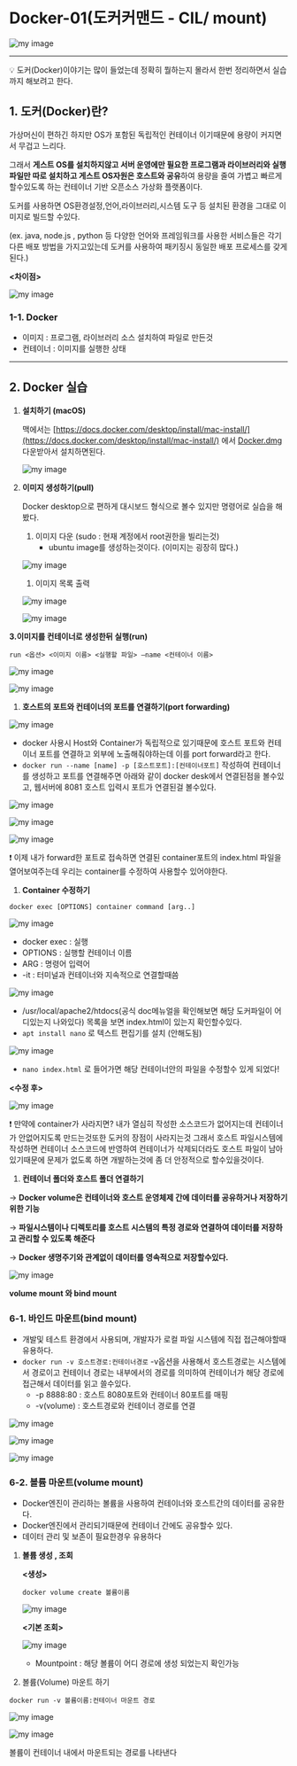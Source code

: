 # Docker-01(도커커맨드 - CIL/ mount)

![my image](https://github.com/s-u-n-h-o/TIL/Docker-01/Docker-01(%E1%84%83%E1%85%A9%E1%84%8F%E1%85%A5%E1%84%8F%E1%85%A5%E1%84%86%E1%85%A2%E1%86%AB%E1%84%83%E1%85%B3%20-%20CIL%20mount)%202f46b706975544c5a6fc632f83706a77/%25E1%2584%2589%25E1%2585%25B3%25E1%2584%258F%25E1%2585%25B3%25E1%2584%2585%25E1%2585%25B5%25E1%2586%25AB%25E1%2584%2589%25E1%2585%25A3%25E1%2586%25BA_2024-04-17_%25E1%2584%258B%25E1%2585%25A9%25E1%2584%2592%25E1%2585%25AE_1.28.15.png)

---

<aside>
💡 도커(Docker)이야기는 많이 들었는데 정확히 뭘하는지 몰라서 한번 정리하면서 실습까지 해보려고 한다.

</aside>

## 1. 도커(Docker)란?

가상머신이 편하긴 하지만 OS가 포함된 독립적인 컨테이너 이기때문에 용량이 커지면서 무겁고 느리다.

그래서 **게스트 OS를 설치하지않고 서버 운영에만 필요한 프로그램과 라이브러리와 실행파일만 따로 설치하고 게스트 OS자원은 호스트와 공유**하여 용량을 줄여 가볍고 빠르게 할수있도록 하는 컨테이너 기반 오픈소스 가상화 플랫폼이다.

도커를 사용하면 OS환경설정,언어,라이브러리,시스템 도구 등 설치된 환경을 그대로 이미지로 빌드할 수있다.

(ex. java, node.js , python 등 다양한 언어와 프레임워크를 사용한 서비스들은 각기 다른 배포 방법을 가지고있는데 도커를 사용하여 패키징시 동일한 배포 프로세스를 갖게된다.)

**<차이점>**

![my image](https://github.com/s-u-n-h-o/TIL/Docker-01/Docker-01(%E1%84%83%E1%85%A9%E1%84%8F%E1%85%A5%E1%84%8F%E1%85%A5%E1%84%86%E1%85%A2%E1%86%AB%E1%84%83%E1%85%B3%20-%20CIL%20mount)%202f46b706975544c5a6fc632f83706a77/Untitled.png)

### 1-1. Docker

- 이미지 : 프로그램, 라이브러리 소스 설치하여 파일로 만든것
- 컨테이너 : 이미지를 실행한 상태

---

## 2. Docker 실습

1. **설치하기 (macOS)**
    
    맥에서는 [https://docs.docker.com/desktop/install/mac-install/](https://docs.docker.com/desktop/install/mac-install/) 에서 [Docker.dm](http://docker.dm/)g 다운받아서 설치하면된다.
    
    ![my image](https://github.com/s-u-n-h-o/TIL/Docker-01/Docker-01(%E1%84%83%E1%85%A9%E1%84%8F%E1%85%A5%E1%84%8F%E1%85%A5%E1%84%86%E1%85%A2%E1%86%AB%E1%84%83%E1%85%B3%20-%20CIL%20mount)%202f46b706975544c5a6fc632f83706a77/%25E1%2584%2589%25E1%2585%25B3%25E1%2584%258F%25E1%2585%25B3%25E1%2584%2585%25E1%2585%25B5%25E1%2586%25AB%25E1%2584%2589%25E1%2585%25A3%25E1%2586%25BA_2024-04-17_%25E1%2584%258B%25E1%2585%25A9%25E1%2584%2592%25E1%2585%25AE_3.35.11.png)
    
2. **이미지 생성하기(pull)**
    
    Docker desktop으로 편하게 대시보드 형식으로 볼수 있지만 명령어로 실습을 해봤다.
    
    1. 이미지 다운 (sudo : 현재 계정에서 root권한을 빌리는것)
        - ubuntu image를 생성하는것이다. (이미지는 굉장히 많다.)
    
    ![my image](https://github.com/s-u-n-h-o/TIL/Docker-01/Docker-01(%E1%84%83%E1%85%A9%E1%84%8F%E1%85%A5%E1%84%8F%E1%85%A5%E1%84%86%E1%85%A2%E1%86%AB%E1%84%83%E1%85%B3%20-%20CIL%20mount)%202f46b706975544c5a6fc632f83706a77/Untitled%201.png)
    
    1. 이미지 목록 출력
    
    ![my image](https://github.com/s-u-n-h-o/TIL/Docker-01/Docker-01(%E1%84%83%E1%85%A9%E1%84%8F%E1%85%A5%E1%84%8F%E1%85%A5%E1%84%86%E1%85%A2%E1%86%AB%E1%84%83%E1%85%B3%20-%20CIL%20mount)%202f46b706975544c5a6fc632f83706a77/Untitled%202.png)
    
    ![my image](https://github.com/s-u-n-h-o/TIL/Docker-01/Docker-01(%E1%84%83%E1%85%A9%E1%84%8F%E1%85%A5%E1%84%8F%E1%85%A5%E1%84%86%E1%85%A2%E1%86%AB%E1%84%83%E1%85%B3%20-%20CIL%20mount)%202f46b706975544c5a6fc632f83706a77/Untitled%203.png)
    

**3.이미지를 컨테이너로 생성한뒤 실행(run)**

`run <옵션> <이미지 이름> <실행할 파일> —name <컨테이너 이름>`

![my image](https://github.com/s-u-n-h-o/TIL/Docker-01/Docker-01(%E1%84%83%E1%85%A9%E1%84%8F%E1%85%A5%E1%84%8F%E1%85%A5%E1%84%86%E1%85%A2%E1%86%AB%E1%84%83%E1%85%B3%20-%20CIL%20mount)%202f46b706975544c5a6fc632f83706a77/Untitled%204.png)

![my image](https://github.com/s-u-n-h-o/TIL/Docker-01/Docker-01(%E1%84%83%E1%85%A9%E1%84%8F%E1%85%A5%E1%84%8F%E1%85%A5%E1%84%86%E1%85%A2%E1%86%AB%E1%84%83%E1%85%B3%20-%20CIL%20mount)%202f46b706975544c5a6fc632f83706a77/Untitled%205.png)

1. **호스트의 포트와 컨테이너의 포트를 연결하기(port forwarding)**

![my image](https://github.com/s-u-n-h-o/TIL/Docker-01/Docker-01(%E1%84%83%E1%85%A9%E1%84%8F%E1%85%A5%E1%84%8F%E1%85%A5%E1%84%86%E1%85%A2%E1%86%AB%E1%84%83%E1%85%B3%20-%20CIL%20mount)%202f46b706975544c5a6fc632f83706a77/%25E1%2584%2589%25E1%2585%25B3%25E1%2584%258F%25E1%2585%25B3%25E1%2584%2585%25E1%2585%25B5%25E1%2586%25AB%25E1%2584%2589%25E1%2585%25A3%25E1%2586%25BA_2024-04-19_%25E1%2584%258B%25E1%2585%25A9%25E1%2584%2592%25E1%2585%25AE_11.09.07.png)

- docker 사용시 Host와 Container가 독립적으로 있기때문에 호스트 포트와 컨테이너 포트를 연결하고 외부에 노출해줘야하는데 이를 port forward라고 한다.
- `docker run --name [name] -p [호스트포트]:[컨테이너포트]` 작성하여 컨테이너를 생성하고 포트를 연결해주면 아래와 같이 docker desk에서 연결된점을 볼수있고, 웹서버에 8081 호스트 입력시 포트가 연결된걸 볼수있다.

![my image](https://github.com/s-u-n-h-o/TIL/Docker-01/Docker-01(%E1%84%83%E1%85%A9%E1%84%8F%E1%85%A5%E1%84%8F%E1%85%A5%E1%84%86%E1%85%A2%E1%86%AB%E1%84%83%E1%85%B3%20-%20CIL%20mount)%202f46b706975544c5a6fc632f83706a77/Untitled%206.png)

![my image](https://github.com/s-u-n-h-o/TIL/Docker-01/Docker-01(%E1%84%83%E1%85%A9%E1%84%8F%E1%85%A5%E1%84%8F%E1%85%A5%E1%84%86%E1%85%A2%E1%86%AB%E1%84%83%E1%85%B3%20-%20CIL%20mount)%202f46b706975544c5a6fc632f83706a77/%25E1%2584%2589%25E1%2585%25B3%25E1%2584%258F%25E1%2585%25B3%25E1%2584%2585%25E1%2585%25B5%25E1%2586%25AB%25E1%2584%2589%25E1%2585%25A3%25E1%2586%25BA_2024-04-20_%25E1%2584%258B%25E1%2585%25A9%25E1%2584%258C%25E1%2585%25A5%25E1%2586%25AB_12.31.58.png)

![my image](https://github.com/s-u-n-h-o/TIL/Docker-01/Docker-01(%E1%84%83%E1%85%A9%E1%84%8F%E1%85%A5%E1%84%8F%E1%85%A5%E1%84%86%E1%85%A2%E1%86%AB%E1%84%83%E1%85%B3%20-%20CIL%20mount)%202f46b706975544c5a6fc632f83706a77/Untitled%207.png)

<aside>
❗ 이제 내가 forward한 포트로 접속하면 연결된 container포트의 index.html 파일을 열어보여주는데 우리는 container를 수정하여 사용할수 있어야한다.

</aside>

1. **Container 수정하기**

`docker exec [OPTIONS] container command [arg..]`  

![my image](https://github.com/s-u-n-h-o/TIL/Docker-01/Docker-01(%E1%84%83%E1%85%A9%E1%84%8F%E1%85%A5%E1%84%8F%E1%85%A5%E1%84%86%E1%85%A2%E1%86%AB%E1%84%83%E1%85%B3%20-%20CIL%20mount)%202f46b706975544c5a6fc632f83706a77/%25E1%2584%2589%25E1%2585%25B3%25E1%2584%258F%25E1%2585%25B3%25E1%2584%2585%25E1%2585%25B5%25E1%2586%25AB%25E1%2584%2589%25E1%2585%25A3%25E1%2586%25BA_2024-04-20_%25E1%2584%258B%25E1%2585%25A9%25E1%2584%258C%25E1%2585%25A5%25E1%2586%25AB_12.58.09.png)

- docker exec : 실행
- OPTIONS : 실행할 컨테이너 이름
- ARG : 명령어 입력어
- -it : 터미널과 컨테이너와 지속적으로 연결할때씀

![my image](https://github.com/s-u-n-h-o/TIL/Docker-01/Docker-01(%E1%84%83%E1%85%A9%E1%84%8F%E1%85%A5%E1%84%8F%E1%85%A5%E1%84%86%E1%85%A2%E1%86%AB%E1%84%83%E1%85%B3%20-%20CIL%20mount)%202f46b706975544c5a6fc632f83706a77/%25E1%2584%2589%25E1%2585%25B3%25E1%2584%258F%25E1%2585%25B3%25E1%2584%2585%25E1%2585%25B5%25E1%2586%25AB%25E1%2584%2589%25E1%2585%25A3%25E1%2586%25BA_2024-04-20_%25E1%2584%258B%25E1%2585%25A9%25E1%2584%258C%25E1%2585%25A5%25E1%2586%25AB_1.15.30.png)

- /usr/local/apache2/htdocs(공식 doc메뉴얼을 확인해보면 해당 도커파일이 어디있는지 나와있다) 목록을 보면 index.html이 있는지 확인할수있다.
- `apt install nano` 로 텍스트 편집기를 설치 (안해도됨)

![my image](https://github.com/s-u-n-h-o/TIL/Docker-01/Docker-01(%E1%84%83%E1%85%A9%E1%84%8F%E1%85%A5%E1%84%8F%E1%85%A5%E1%84%86%E1%85%A2%E1%86%AB%E1%84%83%E1%85%B3%20-%20CIL%20mount)%202f46b706975544c5a6fc632f83706a77/%25E1%2584%2589%25E1%2585%25B3%25E1%2584%258F%25E1%2585%25B3%25E1%2584%2585%25E1%2585%25B5%25E1%2586%25AB%25E1%2584%2589%25E1%2585%25A3%25E1%2586%25BA_2024-04-20_%25E1%2584%258B%25E1%2585%25A9%25E1%2584%258C%25E1%2585%25A5%25E1%2586%25AB_1.20.32.png)

- `nano index.html` 로 들어가면 해당 컨테이너안의 파일을 수정할수 있게 되었다!

**<수정 후>**

![my image](https://github.com/s-u-n-h-o/TIL/Docker-01/Docker-01(%E1%84%83%E1%85%A9%E1%84%8F%E1%85%A5%E1%84%8F%E1%85%A5%E1%84%86%E1%85%A2%E1%86%AB%E1%84%83%E1%85%B3%20-%20CIL%20mount)%202f46b706975544c5a6fc632f83706a77/%25E1%2584%2589%25E1%2585%25B3%25E1%2584%258F%25E1%2585%25B3%25E1%2584%2585%25E1%2585%25B5%25E1%2586%25AB%25E1%2584%2589%25E1%2585%25A3%25E1%2586%25BA_2024-04-20_%25E1%2584%258B%25E1%2585%25A9%25E1%2584%258C%25E1%2585%25A5%25E1%2586%25AB_1.23.42.png)

<aside>
❗ 만약에 container가 사라지면? 내가 열심히 작성한 소스코드가 없어지는데 컨테이너가 안없어지도록 만드는것또한 도커의 장점이 사라지는것
그래서 호스트 파일시스템에 작성하면 컨테이너 소스코드에 반영하여 컨테이너가 삭제되더라도 호스트 파일이 남아있기때문에 문제가 없도록 하면 개발하는것에 좀 더 안정적으로 할수있을것이다.

</aside>

1. **컨테이너 폴더와 호스트 폴더 연결하기**

→ **Docker volume은 컨테이너와 호스트 운영체제 간에 데이터를 공유하거나 저장하기 위한 기능**

→ **파일시스템이나 디렉토리를 호스트 시스템의 특정 경로와 연결하여 데이터를 저장하고 관리할 수 있도록 해준다**

→ **Docker 생명주기와 관계없이 데이터를 영속적으로 저장할수있다.**

![my image](https://github.com/s-u-n-h-o/TIL/Docker-01/Docker-01(%E1%84%83%E1%85%A9%E1%84%8F%E1%85%A5%E1%84%8F%E1%85%A5%E1%84%86%E1%85%A2%E1%86%AB%E1%84%83%E1%85%B3%20-%20CIL%20mount)%202f46b706975544c5a6fc632f83706a77/%25E1%2584%2589%25E1%2585%25B3%25E1%2584%258F%25E1%2585%25B3%25E1%2584%2585%25E1%2585%25B5%25E1%2586%25AB%25E1%2584%2589%25E1%2585%25A3%25E1%2586%25BA_2024-05-09_%25E1%2584%258B%25E1%2585%25A9%25E1%2584%2592%25E1%2585%25AE_9.42.52.png)

**volume mount 와 bind mount**

### 6-1. 바인드 마운트(bind mount)

- 개발및 테스트 환경에서 사용되며, 개발자가 로컬 파일 시스템에 직접 접근해야할때 유용하다.
- `docker run -v 호스트경로:컨테이너경로` -v옵션을 사용해서 호스트경로는 시스템에서 경로이고 컨테이너 경로는 내부에서의 경로를 의미하여 컨테이너가 해당 경로에 접근해서 데이터를 읽고 쓸수있다.
    - -p 8888:80 : 호스트 8080포트와 컨테이너 80포트를 매핑
    - -v(volume) : 호스트경로와 컨테이너 경로를 연결

![my image](https://github.com/s-u-n-h-o/TIL/Docker-01/Docker-01(%E1%84%83%E1%85%A9%E1%84%8F%E1%85%A5%E1%84%8F%E1%85%A5%E1%84%86%E1%85%A2%E1%86%AB%E1%84%83%E1%85%B3%20-%20CIL%20mount)%202f46b706975544c5a6fc632f83706a77/%25E1%2584%2589%25E1%2585%25B3%25E1%2584%258F%25E1%2585%25B3%25E1%2584%2585%25E1%2585%25B5%25E1%2586%25AB%25E1%2584%2589%25E1%2585%25A3%25E1%2586%25BA_2024-04-20_%25E1%2584%258B%25E1%2585%25A9%25E1%2584%258C%25E1%2585%25A5%25E1%2586%25AB_3.09.03.png)

![my image](https://github.com/s-u-n-h-o/TIL/Docker-01/Docker-01(%E1%84%83%E1%85%A9%E1%84%8F%E1%85%A5%E1%84%8F%E1%85%A5%E1%84%86%E1%85%A2%E1%86%AB%E1%84%83%E1%85%B3%20-%20CIL%20mount)%202f46b706975544c5a6fc632f83706a77/%25E1%2584%2589%25E1%2585%25B3%25E1%2584%258F%25E1%2585%25B3%25E1%2584%2585%25E1%2585%25B5%25E1%2586%25AB%25E1%2584%2589%25E1%2585%25A3%25E1%2586%25BA_2024-04-20_%25E1%2584%258B%25E1%2585%25A9%25E1%2584%258C%25E1%2585%25A5%25E1%2586%25AB_3.12.19.png)

![my image](https://github.com/s-u-n-h-o/TIL/Docker-01/Docker-01(%E1%84%83%E1%85%A9%E1%84%8F%E1%85%A5%E1%84%8F%E1%85%A5%E1%84%86%E1%85%A2%E1%86%AB%E1%84%83%E1%85%B3%20-%20CIL%20mount)%202f46b706975544c5a6fc632f83706a77/%25E1%2584%2589%25E1%2585%25B3%25E1%2584%258F%25E1%2585%25B3%25E1%2584%2585%25E1%2585%25B5%25E1%2586%25AB%25E1%2584%2589%25E1%2585%25A3%25E1%2586%25BA_2024-04-20_%25E1%2584%258B%25E1%2585%25A9%25E1%2584%258C%25E1%2585%25A5%25E1%2586%25AB_3.12.39.png)

### 6-2. 볼륨 마운트(volume mount)

- Docker엔진이 관리하는 볼륨을 사용하여 컨테이너와 호스트간의 데이터를 공유한다.
- Docker엔진에서 관리되기때문에 컨테이너 간에도 공유할수 있다.
- 데이터 관리 및 보존이 필요한경우 유용하다

1. **볼륨 생성 , 조회**
    
    **<생성>**
    
    `docker volume create 볼륨이름` 
    
    ![my image](https://github.com/s-u-n-h-o/TIL/Docker-01/Docker-01(%E1%84%83%E1%85%A9%E1%84%8F%E1%85%A5%E1%84%8F%E1%85%A5%E1%84%86%E1%85%A2%E1%86%AB%E1%84%83%E1%85%B3%20-%20CIL%20mount)%202f46b706975544c5a6fc632f83706a77/%25E1%2584%2589%25E1%2585%25B3%25E1%2584%258F%25E1%2585%25B3%25E1%2584%2585%25E1%2585%25B5%25E1%2586%25AB%25E1%2584%2589%25E1%2585%25A3%25E1%2586%25BA_2024-05-11_%25E1%2584%258B%25E1%2585%25A9%25E1%2584%2592%25E1%2585%25AE_11.28.10.png)
    
    **<기본 조회>**
    
   ![my image](https://github.com/s-u-n-h-o/TIL/Docker-01/Docker-01(%E1%84%83%E1%85%A9%E1%84%8F%E1%85%A5%E1%84%8F%E1%85%A5%E1%84%86%E1%85%A2%E1%86%AB%E1%84%83%E1%85%B3%20-%20CIL%20mount)%202f46b706975544c5a6fc632f83706a77/%25E1%2584%2589%25E1%2585%25B3%25E1%2584%258F%25E1%2585%25B3%25E1%2584%2585%25E1%2585%25B5%25E1%2586%25AB%25E1%2584%2589%25E1%2585%25A3%25E1%2586%25BA_2024-05-11_%25E1%2584%258B%25E1%2585%25A9%25E1%2584%2592%25E1%2585%25AE_11.28.25.png)
    
    - Mountpoint : 해당 볼륨이 어디 경로에 생성 되었는지 확인가능
    
2. 볼륨(Volume) 마운트 하기

`docker run -v 볼륨이름:컨테이너 마운트 경로`

![my image](https://github.com/s-u-n-h-o/TIL/Docker-01/Docker-01(%E1%84%83%E1%85%A9%E1%84%8F%E1%85%A5%E1%84%8F%E1%85%A5%E1%84%86%E1%85%A2%E1%86%AB%E1%84%83%E1%85%B3%20-%20CIL%20mount)%202f46b706975544c5a6fc632f83706a77/%25E1%2584%2589%25E1%2585%25B3%25E1%2584%258F%25E1%2585%25B3%25E1%2584%2585%25E1%2585%25B5%25E1%2586%25AB%25E1%2584%2589%25E1%2585%25A3%25E1%2586%25BA_2024-05-11_%25E1%2584%258B%25E1%2585%25A9%25E1%2584%2592%25E1%2585%25AE_11.29.02.png)

![my image](https://github.com/s-u-n-h-o/TIL/Docker-01/Docker-01(%E1%84%83%E1%85%A9%E1%84%8F%E1%85%A5%E1%84%8F%E1%85%A5%E1%84%86%E1%85%A2%E1%86%AB%E1%84%83%E1%85%B3%20-%20CIL%20mount)%202f46b706975544c5a6fc632f83706a77/%25E1%2584%2589%25E1%2585%25B3%25E1%2584%258F%25E1%2585%25B3%25E1%2584%2585%25E1%2585%25B5%25E1%2586%25AB%25E1%2584%2589%25E1%2585%25A3%25E1%2586%25BA_2024-05-11_%25E1%2584%258B%25E1%2585%25A9%25E1%2584%2592%25E1%2585%25AE_11.30.00.png)

볼륨이 컨테이너 내에서 마운트되는 경로를 나타낸다